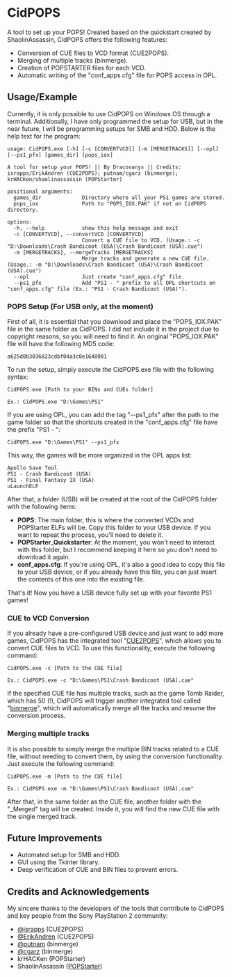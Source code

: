 
# CidPOPS

A tool to set up your POPS! Created based on the quickstart created by ShaolinAssassin, CidPOPS offers the following features:

 - Conversion of CUE files to VCD format (CUE2POPS).
 - Merging of multiple tracks (binmerge).
 - Creation of POPSTARTER files for each VCD.
 - Automatic writing of the "conf_apps.cfg" file for POPS access in OPL.
## Usage/Example

Currently, it is only possible to use CidPOPS on Windows OS through a terminal. Additionally, I have only programmed the setup for USB, but in the near future, I will be programming setups for SMB and HDD. Below is the help text for the program:

```
usage: CidPOPS.exe [-h] [-c [CONVERTVCD]] [-m [MERGETRACKS]] [--opl] [--ps1_pfx] [games_dir] [pops_iox]

A tool for setup your POPS! || By Dracovanys || Credits: israpps/ErikAndren (CUE2POPS); putnam/cgarz (binmerge); krHACKen/shaolinassassin (POPStarter)

positional arguments:
  games_dir             Directory where all your PS1 games are stored.
  pops_iox              Path to "POPS_IOX.PAK" if not on CidPOPS directory.

options:
  -h, --help            show this help message and exit
  -c [CONVERTVCD], --convertVCD [CONVERTVCD]
                        Convert a CUE file to VCD. (Usage.: -c "D:\Downloads\Crash Bandicoot (USA)\Crash Bandicoot (USA).cue")
  -m [MERGETRACKS], --mergeTracks [MERGETRACKS]
                        Merge tracks and generate a new CUE file. (Usage.: -m "D:\Downloads\Crash Bandicoot (USA)\Crash Bandicoot (USA).cue")
  --opl                 Just create "conf_apps.cfg" file.
  --ps1_pfx             Add "PS1 - " prefix to all OPL shortcuts on "conf_apps.cfg" file (Ex.: "PS1 - Crash Bandicoot (USA)").
```

### POPS Setup (For USB only, at the moment)

First of all, it is essential that you download and place the "POPS_IOX.PAK" file in the same folder as CidPOPS. I did not include it in the project due to copyright reasons, so you will need to find it. An original "POPS_IOX.PAK" file will have the following MD5 code:

```
a625d0b3036823cdbf04a3c0e1648901
```

To run the setup, simply execute the CidPOPS.exe file with the following syntax:

```
CidPOPS.exe [Path to your BINs and CUEs folder]

Ex.: CidPOPS.exe "D:\Games\PS1"
```

If you are using OPL, you can add the tag "--ps1_pfx" after the path to the game folder so that the shortcuts created in the "conf_apps.cfg" file have the prefix "PS1 - ":


```
CidPOPS.exe "D:\Games\PS1" --ps1_pfx
```

This way, the games will be more organized in the OPL apps list:

```
Apollo Save Tool
PS1 - Crash Bandicoot (USA)
PS1 - Final Fantasy IX (USA)
uLaunchELF
```

After that, a folder (USB) will be created at the root of the CidPOPS folder with the following items:

 - **POPS**: The main folder, this is where the converted VCDs and POPStarter ELFs will be. Copy this folder to your USB device. If you want to repeat the process, you'll need to delete it.
 - **POPStarter_Quickstarter**: At the moment, you won't need to interact with this folder, but I recommend keeping it here so you don't need to download it again.
 - **conf_apps.cfg**: If you're using OPL, it's also a good idea to copy this file to your USB device, or if you already have this file, you can just insert the contents of this one into the existing file.

That's it! Now you have a USB device fully set up with your favorite PS1 games!

### CUE to VCD Conversion

If you already have a pre-configured USB device and just want to add more games, CidPOPS has the integrated tool "[CUE2POPS](https://github.com/israpps/cue2pops)", which allows you to convert CUE files to VCD. To use this functionality, execute the following command:

```
CidPOPS.exe -c [Path to the CUE file]

Ex.: CidPOPS.exe -c "D:\Games\PS1\Crash Bandicoot (USA).cue"
```

If the specified CUE file has multiple tracks, such as the game Tomb Raider, which has 50 (!), CidPOPS will trigger another integrated tool called "[binmerge](https://github.com/putnam/binmerge)", which will automatically merge all the tracks and resume the conversion process.

### Merging multiple tracks

It is also possible to simply merge the multiple BIN tracks related to a CUE file, without needing to convert them, by using the conversion functionality. Just execute the following command:

```
CidPOPS.exe -m [Path to the CUE file]

Ex.: CidPOPS.exe -m "D:\Games\PS1\Crash Bandicoot (USA).cue"
```

After that, in the same folder as the CUE file, another folder with the "_Merged" tag will be created. Inside it, you will find the new CUE file with the single merged track.
## Future Improvements
 - Automated setup for SMB and HDD.
 - GUI using the Tkinter library.
 - Deep verification of CUE and BIN files to prevent errors.


## Credits and Acknowledgements
My sincere thanks to the developers of the tools that contribute to CidPOPS and key people from the Sony PlayStation 2 community:

- [@israpps](https://github.com/israpps) (CUE2POPS)
- [@ErikAndren](https://github.com/ErikAndren) (CUE2POPS)
- [@putnam](https://github.com/putnam) (binmerge)
- [@cgarz](https://github.com/cgarz) (binmerge)
- krHACKen (POPStarter)
- ShaolinAssassin ([POPStarter](https://bitbucket.org/ShaolinAssassin/popstarter-documentation-stuff/wiki/Home))
